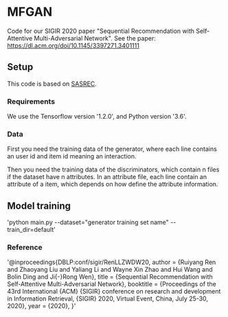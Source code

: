 # MFGAN
Code for our SIGIR 2020 paper "Sequential Recommendation with Self-Attentive Multi-Adversarial Network". 
See the paper: https://dl.acm.org/doi/10.1145/3397271.3401111

## Setup
This code is based on [SASREC](https://github.com/kang205/SASRec).

### Requirements
We use the Tensorflow version '1.2.0', and Python version '3.6'.

### Data
First you need the training data of the generator, where each line contains an user id and item id meaning an interaction. 

Then you need the training data of the discriminators, which contain n files if the dataset have n attributes. In an attribute file, each line contain an attribute of a item, which depends on how  define the attribute information.

## Model training
'python main.py --dataset="generator training set name" --train_dir=default'

### Reference
'@inproceedings{DBLP:conf/sigir/RenLLZWDW20,
  author    = {Ruiyang Ren and
               Zhaoyang Liu and
               Yaliang Li and
               Wayne Xin Zhao and
               Hui Wang and
               Bolin Ding and
               Ji{-}Rong Wen},
  title     = {Sequential Recommendation with Self-Attentive Multi-Adversarial Network},
  booktitle = {Proceedings of the 43rd International {ACM} {SIGIR} conference on
               research and development in Information Retrieval, {SIGIR} 2020, Virtual
               Event, China, July 25-30, 2020},
  year      = {2020},
}'
